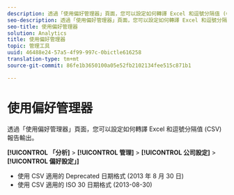 ```yaml
---
description: 透過「使用偏好管理器」頁面，您可以設定如何轉譯 Excel 和逗號分隔值 (CSV) 報告輸出。
seo-description: 透過「使用偏好管理器」頁面，您可以設定如何轉譯 Excel 和逗號分隔值 (CSV) 報告輸出。
seo-title: 使用偏好管理器
solution: Analytics
title: 使用偏好管理器
topic: 管理工具
uuid: 46488e24-57a5-4f99-997c-0bictle616258
translation-type: tm+mt
source-git-commit: 86fe1b3650100a05e52fb2102134fee515c871b1

---
```



# 使用偏好管理器

透過「使用偏好管理器」頁面，您可以設定如何轉譯 Excel 和逗號分隔值 (CSV) 報告輸出。

**[!UICONTROL 「分析]** &gt; **[!UICONTROL 管理]** &gt; **[!UICONTROL 公司設定]** &gt; **[!UICONTROL 偏好設定」]**

* 使用 CSV 適用的 Deprecated 日期格式 (2013 年 8 月 30 日)
* 使用 CSV 適用的 ISO 30 日期格式 (2013-08-30)

